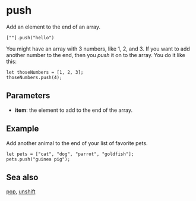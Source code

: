 # push

Add an element to the end of an array.

```sig
[""].push("hello")
```

You might have an array with 3 numbers, like 1, 2, and 3. If you want to add another number to the end,
then you _push_ it on to the array. You do it like this:

```block
let thoseNumbers = [1, 2, 3];
thoseNumbers.push(4);
```

## Parameters

* **item**: the element to add to the end of the array.

## Example

Add another animal to the end of your list of favorite pets.

```blocks
let pets = ["cat", "dog", "parrot", "goldfish"];
pets.push("guinea pig");
```

## Sea also

[pop](/reference/arrays/pop), [unshift](/reference/arrays/unshift)